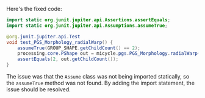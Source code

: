 Here's the fixed code:
```java
import static org.junit.jupiter.api.Assertions.assertEquals;
import static org.junit.jupiter.api.Assumptions.assumeTrue;

@org.junit.jupiter.api.Test
void test_PGS_Morphology_radialWarp() {
    assumeTrue(GROUP_SHAPE.getChildCount() == 2);
    processing.core.PShape out = micycle.pgs.PGS_Morphology.radialWarp(GROUP_SHAPE, 10, 1, false);
    assertEquals(2, out.getChildCount());
}
```
The issue was that the `Assume` class was not being imported statically, so the `assumeTrue` method was not found. By adding the import statement, the issue should be resolved.